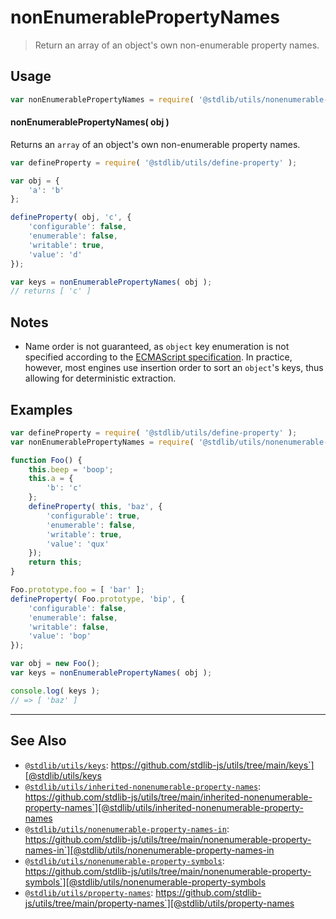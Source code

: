 <!--

@license Apache-2.0

Copyright (c) 2018 The Stdlib Authors.

Licensed under the Apache License, Version 2.0 (the "License");
you may not use this file except in compliance with the License.
You may obtain a copy of the License at

   http://www.apache.org/licenses/LICENSE-2.0

Unless required by applicable law or agreed to in writing, software
distributed under the License is distributed on an "AS IS" BASIS,
WITHOUT WARRANTIES OR CONDITIONS OF ANY KIND, either express or implied.
See the License for the specific language governing permissions and
limitations under the License.

-->

# nonEnumerablePropertyNames

> Return an array of an object's own non-enumerable property names.

<section class="usage">

## Usage

<!-- eslint-disable id-length -->

```javascript
var nonEnumerablePropertyNames = require( '@stdlib/utils/nonenumerable-property-names' );
```

#### nonEnumerablePropertyNames( obj )

Returns an `array` of an object's own non-enumerable property names.

```javascript
var defineProperty = require( '@stdlib/utils/define-property' );

var obj = {
    'a': 'b'
};

defineProperty( obj, 'c', {
    'configurable': false,
    'enumerable': false,
    'writable': true,
    'value': 'd'
});

var keys = nonEnumerablePropertyNames( obj );
// returns [ 'c' ]
```

</section>

<!-- /.usage -->

<section class="notes">

## Notes

-   Name order is not guaranteed, as `object` key enumeration is not specified according to the [ECMAScript specification][ecma-262-for-in]. In practice, however, most engines use insertion order to sort an `object`'s keys, thus allowing for deterministic extraction.

</section>

<!-- /.notes -->

<section class="examples">

## Examples

<!-- eslint-disable id-length -->

<!-- eslint no-undef: "error" -->

```javascript
var defineProperty = require( '@stdlib/utils/define-property' );
var nonEnumerablePropertyNames = require( '@stdlib/utils/nonenumerable-property-names' );

function Foo() {
    this.beep = 'boop';
    this.a = {
        'b': 'c'
    };
    defineProperty( this, 'baz', {
        'configurable': true,
        'enumerable': false,
        'writable': true,
        'value': 'qux'
    });
    return this;
}

Foo.prototype.foo = [ 'bar' ];
defineProperty( Foo.prototype, 'bip', {
    'configurable': false,
    'enumerable': false,
    'writable': false,
    'value': 'bop'
});

var obj = new Foo();
var keys = nonEnumerablePropertyNames( obj );

console.log( keys );
// => [ 'baz' ]
```

</section>

<!-- /.examples -->

<!-- Section for related `stdlib` packages. Do not manually edit this section, as it is automatically populated. -->

<section class="related">

* * *

## See Also

-   [`@stdlib/utils/keys`][@stdlib/utils/keys]: https://github.com/stdlib-js/utils/tree/main/keys`][@stdlib/utils/keys
-   [`@stdlib/utils/inherited-nonenumerable-property-names`][@stdlib/utils/inherited-nonenumerable-property-names]: https://github.com/stdlib-js/utils/tree/main/inherited-nonenumerable-property-names`][@stdlib/utils/inherited-nonenumerable-property-names
-   [`@stdlib/utils/nonenumerable-property-names-in`][@stdlib/utils/nonenumerable-property-names-in]: https://github.com/stdlib-js/utils/tree/main/nonenumerable-property-names-in`][@stdlib/utils/nonenumerable-property-names-in
-   [`@stdlib/utils/nonenumerable-property-symbols`][@stdlib/utils/nonenumerable-property-symbols]: https://github.com/stdlib-js/utils/tree/main/nonenumerable-property-symbols`][@stdlib/utils/nonenumerable-property-symbols
-   [`@stdlib/utils/property-names`][@stdlib/utils/property-names]: https://github.com/stdlib-js/utils/tree/main/property-names`][@stdlib/utils/property-names

</section>

<!-- /.related -->

<!-- Section for all links. Make sure to keep an empty line after the `section` element and another before the `/section` close. -->

<section class="links">

[ecma-262-for-in]: http://www.ecma-international.org/ecma-262/5.1/#sec-12.6.4

<!-- <related-links> -->

[@stdlib/utils/keys]: https://github.com/stdlib-js/utils/tree/main/keys

[@stdlib/utils/inherited-nonenumerable-property-names]: https://github.com/stdlib-js/utils/tree/main/inherited-nonenumerable-property-names

[@stdlib/utils/nonenumerable-property-names-in]: https://github.com/stdlib-js/utils/tree/main/nonenumerable-property-names-in

[@stdlib/utils/nonenumerable-property-symbols]: https://github.com/stdlib-js/utils/tree/main/nonenumerable-property-symbols

[@stdlib/utils/property-names]: https://github.com/stdlib-js/utils/tree/main/property-names

<!-- </related-links> -->

</section>

<!-- /.links -->
